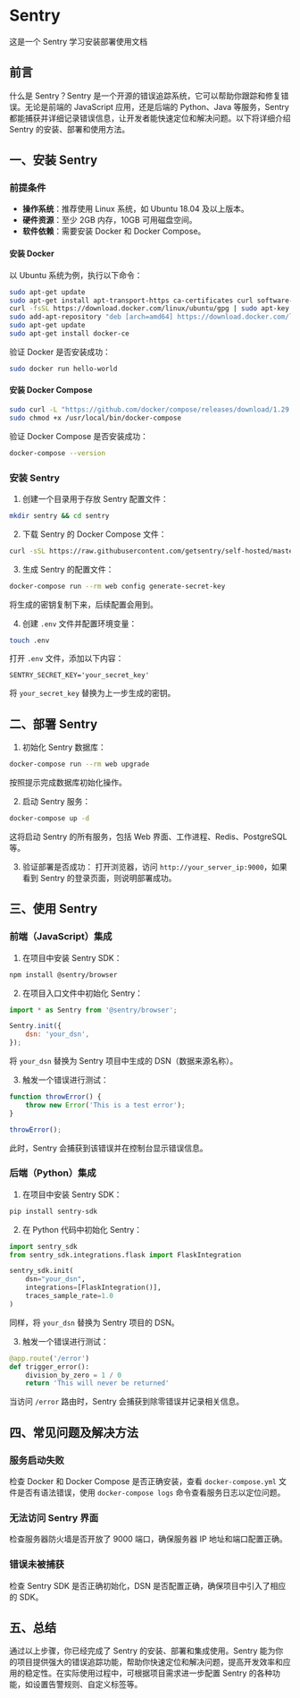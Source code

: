 # Sentry

这是一个 Sentry 学习安装部署使用文档

## 前言

什么是 Sentry？Sentry 是一个开源的错误追踪系统，它可以帮助你跟踪和修复错误。无论是前端的 JavaScript 应用，还是后端的 Python、Java 等服务，Sentry 都能捕获并详细记录错误信息，让开发者能快速定位和解决问题。以下将详细介绍 Sentry 的安装、部署和使用方法。

## 一、安装 Sentry

### 前提条件

- **操作系统**：推荐使用 Linux 系统，如 Ubuntu 18.04 及以上版本。
- **硬件资源**：至少 2GB 内存，10GB 可用磁盘空间。
- **软件依赖**：需要安装 Docker 和 Docker Compose。

#### 安装 Docker

以 Ubuntu 系统为例，执行以下命令：

```bash
sudo apt-get update
sudo apt-get install apt-transport-https ca-certificates curl software-properties-common
curl -fsSL https://download.docker.com/linux/ubuntu/gpg | sudo apt-key add -
sudo add-apt-repository "deb [arch=amd64] https://download.docker.com/linux/ubuntu $(lsb_release -cs) stable"
sudo apt-get update
sudo apt-get install docker-ce
```

验证 Docker 是否安装成功：

```bash
sudo docker run hello-world
```

#### 安装 Docker Compose

```bash
sudo curl -L "https://github.com/docker/compose/releases/download/1.29.2/docker-compose-$(uname -s)-$(uname -m)" -o /usr/local/bin/docker-compose
sudo chmod +x /usr/local/bin/docker-compose
```

验证 Docker Compose 是否安装成功：

```bash
docker-compose --version
```

### 安装 Sentry

1. 创建一个目录用于存放 Sentry 配置文件：

```bash
mkdir sentry && cd sentry
```

2. 下载 Sentry 的 Docker Compose 文件：

```bash
curl -sSL https://raw.githubusercontent.com/getsentry/self-hosted/master/docker-compose.yml -o docker-compose.yml
```

3. 生成 Sentry 的配置文件：

```bash
docker-compose run --rm web config generate-secret-key
```

将生成的密钥复制下来，后续配置会用到。

4. 创建 `.env` 文件并配置环境变量：

```bash
touch .env
```

打开 `.env` 文件，添加以下内容：

```plaintext
SENTRY_SECRET_KEY='your_secret_key'
```

将 `your_secret_key` 替换为上一步生成的密钥。

## 二、部署 Sentry

1. 初始化 Sentry 数据库：

```bash
docker-compose run --rm web upgrade
```

按照提示完成数据库初始化操作。

2. 启动 Sentry 服务：

```bash
docker-compose up -d
```

这将启动 Sentry 的所有服务，包括 Web 界面、工作进程、Redis、PostgreSQL 等。

3. 验证部署是否成功：
   打开浏览器，访问 `http://your_server_ip:9000`，如果看到 Sentry 的登录页面，则说明部署成功。

## 三、使用 Sentry

### 前端（JavaScript）集成

1. 在项目中安装 Sentry SDK：

```bash
npm install @sentry/browser
```

2. 在项目入口文件中初始化 Sentry：

```javascript
import * as Sentry from '@sentry/browser';

Sentry.init({
	dsn: 'your_dsn',
});
```

将 `your_dsn` 替换为 Sentry 项目中生成的 DSN（数据来源名称）。

3. 触发一个错误进行测试：

```javascript
function throwError() {
	throw new Error('This is a test error');
}

throwError();
```

此时，Sentry 会捕获到该错误并在控制台显示错误信息。

### 后端（Python）集成

1. 在项目中安装 Sentry SDK：

```bash
pip install sentry-sdk
```

2. 在 Python 代码中初始化 Sentry：

```python
import sentry_sdk
from sentry_sdk.integrations.flask import FlaskIntegration

sentry_sdk.init(
    dsn="your_dsn",
    integrations=[FlaskIntegration()],
    traces_sample_rate=1.0
)
```

同样，将 `your_dsn` 替换为 Sentry 项目的 DSN。

3. 触发一个错误进行测试：

```python
@app.route('/error')
def trigger_error():
    division_by_zero = 1 / 0
    return 'This will never be returned'
```

当访问 `/error` 路由时，Sentry 会捕获到除零错误并记录相关信息。

## 四、常见问题及解决方法

### 服务启动失败

检查 Docker 和 Docker Compose 是否正确安装，查看 `docker-compose.yml` 文件是否有语法错误，使用 `docker-compose logs` 命令查看服务日志以定位问题。

### 无法访问 Sentry 界面

检查服务器防火墙是否开放了 9000 端口，确保服务器 IP 地址和端口配置正确。

### 错误未被捕获

检查 Sentry SDK 是否正确初始化，DSN 是否配置正确，确保项目中引入了相应的 SDK。

## 五、总结

通过以上步骤，你已经完成了 Sentry 的安装、部署和集成使用。Sentry 能为你的项目提供强大的错误追踪功能，帮助你快速定位和解决问题，提高开发效率和应用的稳定性。在实际使用过程中，可根据项目需求进一步配置 Sentry 的各种功能，如设置告警规则、自定义标签等。
